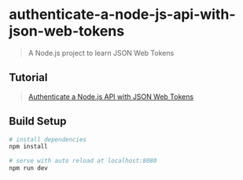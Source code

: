 # authenticate-a-node-js-api-with-json-web-tokens

> A Node.js project to learn JSON Web Tokens

## Tutorial
> [Authenticate a Node.js API with JSON Web Tokens](https://scotch.io/tutorials/authenticate-a-node-js-api-with-json-web-tokens)

## Build Setup

``` bash
# install dependencies
npm install

# serve with auto reload at localhost:8080
npm run dev
```
